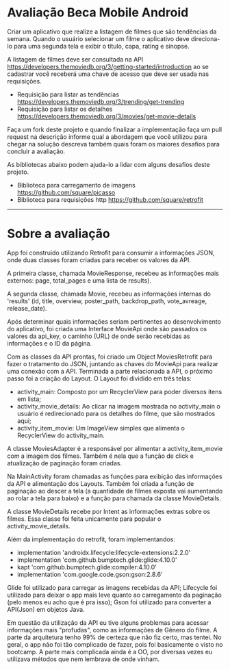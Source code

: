 # Avaliação Beca Mobile Android

Criar um aplicativo que realize a listagem de filmes que são tendências da semana. Quando o usuário selecionar um filme o aplicativo deve direciona-lo para uma segunda tela e exibir o título, capa, rating e sinopse. 

A listagem de filmes deve ser consultada na API https://developers.themoviedb.org/3/getting-started/introduction ao se cadastrar você receberá uma chave de acesso que deve ser usada nas requisições. 

- Requisição para listar as tendências https://developers.themoviedb.org/3/trending/get-trending
- Requisição para listar os detalhes https://developers.themoviedb.org/3/movies/get-movie-details

Faça um fork deste projeto e quando finalizar a implementação faça um pull request na descrição informe qual a abordagem que você utilizou para chegar na solução descreva também quais foram os maiores desafios para concluir a avaliação.

As bibliotecas abaixo podem ajuda-lo a lidar com alguns desafios deste projeto.

- Biblioteca para carregamento de imagens https://github.com/square/picasso
- Biblioteca para requisições http https://github.com/square/retrofit


------------------------------------------------------------------------------
# Sobre a avaliação

App foi construido utilizando Retrofit para consumir a informações JSON, onde duas classes foram criadas para receber os valores da API. 

A primeira classe, chamada MovieResponse, recebeu as informações mais externos: page, total_pages e uma lista de results). 

A segunda classe, chamada Movie, recebeu as informações internas do 'results' (id, title, overview, poster_path, backdrop_path, vote_avreage, release_date). 

Após determinar quais informações seriam pertinentes ao desenvolvimento do aplicativo, foi criada uma Interface MovieApi onde são passados os valores da api_key, o caminho (URL) de onde serão recebidas as informações e o ID da página.

Com as classes da API prontas, foi criado um Object MoviesRetrofit para fazer o tratamento do JSON, juntando as chaves do MovieApi para realizar uma conexão com a API.
Terminada a parte relacionada a API, o próximo passo foi a criação do Layout. O Layout foi dividido em três telas:
  
- activity_main: Composto por um RecyclerView para poder diversos itens em lista;
- activity_movie_details: Ao clicar na imagem mostrada no activity_main o usuário é redirecionado para os detalhes do filme,
que são mostrados aqui;
- activity_item_movie: Um ImageView simples que alimenta o RecyclerView do activity_main.

A classe MoviesAdapter é a responsável por alimentar a activity_item_movie com a imagem dos filmes. Também é nela que a função de click e atualização de paginação foram criadas. 

Na MainActivity foram chamadas as funções para exibição das informações da API e alimentação dos Layouts. Também foi criada a função de paginação ao descer a tela (a quantidade de filmes exposta vai aumentando ao rolar a tela para baixo) e	a função para chamada da classe MovieDetails.

A classe MovieDetails recebe por Intent as informações extras sobre os filmes. Essa classe foi feita unicamente para popular o activity_movie_details.

Além da implementação do retrofit, foram implementandos: 
	
- implementation 'androidx.lifecycle:lifecycle-extensions:2.2.0'
- implementation 'com.github.bumptech.glide:glide:4.10.0'
- kapt 'com.github.bumptech.glide:compiler:4.10.0'
- implementation 'com.google.code.gson:gson:2.8.6'
	
Glide foi utilizado para carregar as imagens recebidas da API;
Lifecycle foi utilizado para deixar o app mais leve quanto ao carregamento da paginação (pelo menos eu acho que é pra isso);
Gson foi utilizado para converter a API(Json) em objetos Java.
	
Em questão da utilização da API eu tive alguns problemas para acessar informações mais "profudas", como as informações de Gênero do filme. 
A parte da arquitetura tenho 99% de certeza que não fiz certo, mas tentei.
No geral, o app não foi tão complicado de fazer, pois foi basicamente o visto no bootcamp. A parte mais complicada ainda é a OO, por diversas vezes eu utilizava métodos que nem lembrava de onde vinham.